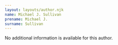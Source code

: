 ```yaml
---
layout: layouts/author.njk
name: Michael J. Sullivan
prename: Michael J.
surname: Sullivan
---
```

No additional information is available for this author.
